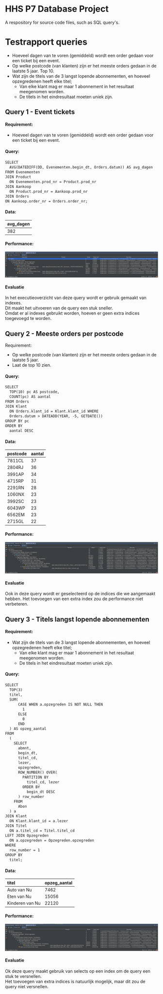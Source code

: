 # HHS P7 Database Project
A respository for source code files, such as SQL query's.

# Testrapport queries
* Hoeveel dagen van te voren (gemiddeld) wordt een order gedaan voor een
  ticket bij een event.
* Op welke postcode (van klanten) zijn er het meeste orders gedaan in de
  laatste 5 jaar. Top 10.
* Wat zijn de titels van de 3 langst lopende abonnementen, en hoeveel
  opzegredenen heeft elke titel;
    * Van elke klant mag er maar 1 abonnement in het resultaat meegenomen worden.
    * De titels in het eindresultaat moeten uniek zijn.

## Query 1 - Event tickets
#### Requirement:
* Hoeveel dagen van te voren (gemiddeld) wordt een order gedaan voor een
  ticket bij een event.

#### Query:
```
SELECT
  AVG(DATEDIFF(DD, Evenementen.begin_dt, Orders.datum)) AS avg_dagen
FROM Evenementen
JOIN Product
  ON Evenementen.prod_nr = Product.prod_nr
JOIN Aankoop
  ON Product.prod_nr = Aankoop.prod_nr
JOIN Orders
ON Aankoop.order_nr = Orders.order_nr;
```

#### Data:
|avg_dagen|
|:---|
|382|

#### Performance:
![Query 1 performance and execution plan](query1_perf.png)

#### Evaluatie
In het executieoverzicht van deze query wordt er gebruik gemaakt van indexes.  
Dit maakt het uitvoeren van de query een stuk sneller.  
Omdat er al indexes gebruikt worden, hoeven er geen extra indices toegevoegd te worden.

## Query 2 - Meeste orders per postcode
Requirement:
* Op welke postcode (van klanten) zijn er het meeste orders gedaan in de
  laatste 5 jaar.
* Laat de top 10 zien.

#### Query:
```
SELECT
  TOP(10) pc AS postcode,
  COUNT(pc) AS aantal
FROM Orders
JOIN Klant
  ON Orders.klant_id = Klant.klant_id WHERE
  Orders.datum > DATEADD(YEAR, -5, GETDATE())
GROUP BY pc
ORDER BY
  aantal DESC
```

#### Data:
|postcode|aantal|
|:---|:---|
|7811CL|37|
|2804RJ|36|
|3991AP|34|
|4715RP|31|
|2291RN|28|
|1060NX|23|
|3992SC|23|
|6043WP|23|
|6562EM|23|
|2715GL|22|

#### Performance:
![query 2 performance and execution plan](query2_perf.png)

#### Evaluatie
Ook in deze query wordt er geselecteerd op de indices die we aangemaakt hebben.
Het toevoegen van een extra index zou de performance niet verbeteren.

## Query 3 - Titels langst lopende abonnementen
#### Requirement:
* Wat zijn de titels van de 3 langst lopende abonnementen, en hoeveel
  opzegredenen heeft elke titel;
    * Van elke klant mag er maar 1 abonnement in het resultaat meegenomen worden.
    * De titels in het eindresultaat moeten uniek zijn.

#### Query:
```
SELECT
  TOP(3)
  titel,
  SUM(
      CASE WHEN a.opzegreden IS NOT NULL THEN
        1
      ELSE
        0
      END
  ) AS opzeg_aantal
FROM
  (
    SELECT
      abmnt,
      begin_dt,
      titel_cd,
      lezer,
      opzegreden,
      ROW_NUMBER() OVER(
        PARTITION BY
          titel_cd, lezer
        ORDER BY
          begin_dt DESC
      ) row_number
    FROM
      Abon
  ) a
JOIN Klant
  ON Klant.klant_id = a.lezer
JOIN Titel
  ON a.titel_cd = Titel.titel_cd
LEFT JOIN Opzegreden
  ON a.opzegreden = Opzegreden.opzegreden
WHERE
  row_number = 1
GROUP BY
  titel;
```

#### Data:
|titel|opzeg_aantal|
|:---|:---|
|Auto van Nu|7462|
|Eten van Nu|15056|
|Kinderen van Nu|22120|

#### Performance:
![Query 3 performance and execution plan](query3_perf.png)

#### Evaluatie
Ok deze query maakt gebruik van selects op een index om de query een stuk te versnellen.  
Het toevoegen van extra indices is natuurlijk mogelijk, maar dit zou de query niet versnellen.
